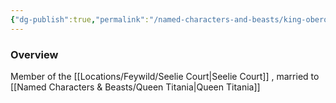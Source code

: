```yaml
---
{"dg-publish":true,"permalink":"/named-characters-and-beasts/king-oberon/","tags":["NPC"],"updated":"2025-02-13T18:24:16.214+00:00"}
---
```



### Overview
Member of the [[Locations/Feywild/Seelie Court\|Seelie Court]] , married to [[Named Characters & Beasts/Queen Titania\|Queen Titania]]

